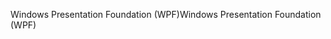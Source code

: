 <span data-ttu-id="5ca61-101">Windows Presentation Foundation (WPF)</span><span class="sxs-lookup"><span data-stu-id="5ca61-101">Windows Presentation Foundation (WPF)</span></span>